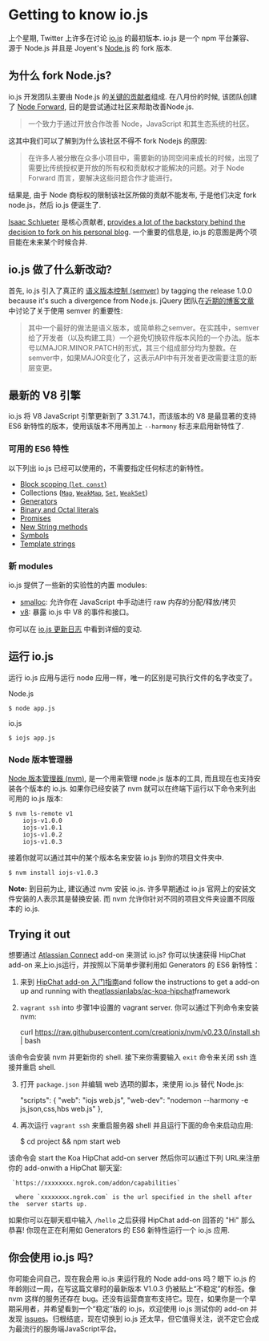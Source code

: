 # Getting to know io.js

上个星期, Twitter 上许多在讨论 [io.js](http://iojs.org) 的最初版本. io.js 是一个 npm 平台兼容、 源于 Node.js 并且是 Joyent's [Node.js](http://nodejs.org/) 的 fork 版本.

## 为什么 fork Node.js?

io.js 开发团队主要由 Node.js 的[关键的贡献者](https://github.com/iojs/io.js/blob/v1.x/README.md#current-project-team-members)组成. 在八月份的时候, 该团队创建了 [Node Forward](http://nodeforward.org/), 目的是尝试通过社区来帮助改善Node.js. 

> 一个致力于通过开放合作改善 Node，JavaScript 和其生态系统的社区。

这其中我们可以了解到为什么该社区不得不 fork Nodejs 的原因:

> 在许多人被分散在众多小项目中，需要新的协同空间来成长的时候，出现了需要比传统授权更开放的所有权和贡献权才能解决的问题。对于 Node Forward 而言，要解决这些问题合作才能进行。

结果是, 由于 Node 商标权的限制该社区所做的贡献不能发布, 于是他们决定 fork node.js，然后 io.js 便诞生了.

[Isaac Schlueter](https://twitter.com/izs) 是核心贡献者, [provides a lot of the backstory behind the decision to fork on his personal blog](http://blog.izs.me/post/104685388058/io-js). 一个重要的信息是, io.js 的意图是两个项目能在未来某个时候合并. 

## io.js 做了什么新改动?

首先, io.js 引入了真正的 [语义版本控制 (semver)](http://semver.org/) by tagging the release 1.0.0 because it's such a divergence from Node.js. jQuery 团队在[近期的博客文章](http://blog.jquery.com/2014/10/29/jquery-3-0-the-next-generations/) 中讨论了关于使用 semver 的重要性:

> 其中一个最好的做法是语义版本，或简单称之semver。在实践中，semver给了开发者（以及构建工具）一个避免切换软件版本风险的一个办法。版本号以MAJOR.MINOR.PATCH的形式，其三个组成部分均为整数。在semver中，如果MAJOR变化了，这表示API中有开发者更改需要注意的断层变更。

## 最新的 V8 引擎

io.js 将 V8 JavaScript 引擎更新到了 3.31.74.1，而该版本的 V8 是最显著的支持 ES6 新特性的版本，使用该版本不用再加上 `--harmony` 标志来启用新特性了.

### 可用的 ES6 特性

以下列出 io.js 已经可以使用的，不需要指定任何标志的新特性。

*   [Block scoping (`let`, `const`)](https://people.mozilla.org/~jorendorff/es6-draft.html#sec-let-and-const-declarations)
*   Collections ([`Map`](https://people.mozilla.org/~jorendorff/es6-draft.html#sec-map-objects), [`WeakMap`](https://people.mozilla.org/~jorendorff/es6-draft.html#sec-constructor-properties-of-the-global-object-weakmap), [`Set`](https://people.mozilla.org/~jorendorff/es6-draft.html#sec-set-objects), [`WeakSet`](https://people.mozilla.org/~jorendorff/es6-draft.html#sec-constructor-properties-of-the-global-object-weakset))
*   [Generators](https://people.mozilla.org/~jorendorff/es6-draft.html#sec-generator-function-definitions)
*   [Binary and Octal literals](https://people.mozilla.org/~jorendorff/es6-draft.html#sec-literals-numeric-literals)
*   [Promises](https://people.mozilla.org/~jorendorff/es6-draft.html#sec-promise-jobs)
*   [New String methods](http://www.sitepoint.com/preparing-ecmascript-6-new-string-methods/)
*   [Symbols](https://people.mozilla.org/~jorendorff/es6-draft.html#sec-ecmascript-language-types-symbol-type)
*   [Template strings](https://people.mozilla.org/~jorendorff/es6-draft.html#sec-static-semantics-templatestrings)

### 新 modules

io.js 提供了一些新的实验性的内置 modules:

*   [smalloc](https://iojs.org/api/smalloc.html): 允许你在 JavaScript 中手动进行 raw 内存的分配/释放/拷贝
*   [v8](https://iojs.org/api/v8.html): 暴露 io.js 中 V8 的事件和接口。

你可以在 [io.js 更新日志](https://github.com/iojs/io.js/blob/v1.x/CHANGELOG.md) 中看到详细的变动.

## 运行 io.js

运行 io.js 应用与运行 node 应用一样，唯一的区别是可执行文件的名字改变了。

Node.js

    $ node app.js

io.js

    $ iojs app.js

### Node 版本管理器

[Node 版本管理器 (nvm)](https://github.com/creationix/nvm), 是一个用来管理 node.js 版本的工具, 而且现在也支持安装各个版本的 io.js. 如果你已经安装了 nvm 就可以在终端下运行以下命令来列出可用的 io.js 版本:

    $ nvm ls-remote v1
        iojs-v1.0.0
        iojs-v1.0.1
        iojs-v1.0.2
        iojs-v1.0.3

接着你就可以通过其中的某个版本名来安装 io.js 到你的项目文件夹中.

    $ nvm install iojs-v1.0.3

**Note:** 到目前为止, 建议通过 nvm 安装 io.js. 许多早期通过 io.js 官网上的安装文件安装的人表示其是替换安装. 而 nvm 允许你针对不同的项目文件夹设置不同版本的 io.js.

## Trying it out

想要通过 [Atlassian Connect](https://developer.atlassian.com/static/connect/docs/index.html)  add-on 来测试 io.js? 你可以快速获得 HipChat add-on 来上io.js运行，并按照以下简单步骤利用如 Generators 的 ES6 新特性：

1.  来到 [HipChat add-on 入门指南](https://www.hipchat.com/docs/apiv2/quick_start?utm_source=dac&amp;utm_medium=blog&amp;utm_campaign=getting-to-know-iojs)and follow the instructions to get a add-on up and running with the[atlassianlabs/ac-koa-hipchat](https://bitbucket.org/atlassianlabs/ac-koa-hipchat?utm_source=dac&amp;utm_medium=blog&amp;utm_campaign=getting-to-know-iojs)framework

2.  `vagrant ssh` into 步骤1中设置的 vagrant server. 你可以通过下列命令来安装 nvm:


    curl https://raw.githubusercontent.com/creationix/nvm/v0.23.0/install.sh | bash


该命令会安装 nvm 并更新你的 shell. 接下来你需要输入 `exit` 命令来关闭 ssh 连接并重启 shell.

3.  打开 `package.json` 并编辑 web 选项的脚本，来使用 io.js 替代 Node.js:

    "scripts": {
     "web": "iojs web.js",
     "web-dev": "nodemon --harmony -e js,json,css,hbs web.js"
    },

4.  再次运行 `vagrant ssh` 来重启服务器 shell 并且运行下面的命令来启动应用:

    $ cd project && npm start web

该命令会 start the Koa HipChat add-on server 然后你可以通过下列 URL来注册你的 add-onwith a HipChat 聊天室:

     `https://xxxxxxxx.ngrok.com/addon/capabilities`

      where `xxxxxxxx.ngrok.com` is the url specified in the shell after the  server starts up.

如果你可以在聊天框中输入 `/hello` 之后获得 HipChat add-on 回答的 "Hi" 那么恭喜! 你现在正在利用如 Generators 的 ES6 新特性运行一个 io.js 应用.

## 你会使用 io.js 吗?

你可能会问自己，现在我会用 io.js 来运行我的 Node add-ons 吗？眼下 io.js 的年龄刚过一周，在写这篇文章时的最新版本 V1.0.3 仍被贴上“不稳定”的标签。像 nvm 这样的服务还存在 bug。还没有运营商宣布支持它。现在，如果你是一个早期采用者，并希望看到一个“稳定”版的 io.js，欢迎使用 io.js 测试你的 add-on 并发现 [issues](https://github.com/iojs/io.js/issues)。归根结底，现在切换到 io.js 还太早，但它值得关注，说不定它会成为最流行的服务端JavaScript平台。
